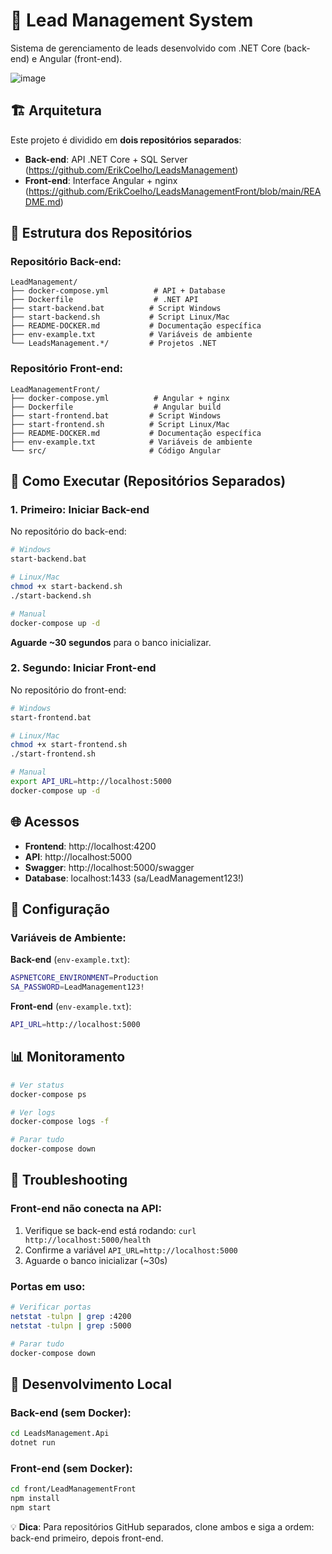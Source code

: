 # 🚀 Lead Management System

Sistema de gerenciamento de leads desenvolvido com .NET Core (back-end) e Angular (front-end).

![image](https://github.com/user-attachments/assets/4e40844c-063f-4331-a0a0-11f52604263c)


## 🏗️ Arquitetura

Este projeto é dividido em **dois repositórios separados**:

- **Back-end**: API .NET Core + SQL Server (https://github.com/ErikCoelho/LeadsManagement)
- **Front-end**: Interface Angular + nginx (https://github.com/ErikCoelho/LeadsManagementFront/blob/main/README.md)

## 📁 Estrutura dos Repositórios

### Repositório Back-end:
```
LeadManagement/
├── docker-compose.yml          # API + Database
├── Dockerfile                  # .NET API
├── start-backend.bat          # Script Windows
├── start-backend.sh           # Script Linux/Mac
├── README-DOCKER.md           # Documentação específica
├── env-example.txt            # Variáveis de ambiente
└── LeadsManagement.*/         # Projetos .NET
```

### Repositório Front-end:
```
LeadManagementFront/
├── docker-compose.yml          # Angular + nginx
├── Dockerfile                  # Angular build
├── start-frontend.bat         # Script Windows  
├── start-frontend.sh          # Script Linux/Mac
├── README-DOCKER.md           # Documentação específica
├── env-example.txt            # Variáveis de ambiente
└── src/                       # Código Angular
```

## 🚀 Como Executar (Repositórios Separados)

### 1. **Primeiro: Iniciar Back-end**

No repositório do back-end:
```bash
# Windows
start-backend.bat

# Linux/Mac
chmod +x start-backend.sh
./start-backend.sh

# Manual
docker-compose up -d
```

**Aguarde ~30 segundos** para o banco inicializar.

### 2. **Segundo: Iniciar Front-end**

No repositório do front-end:
```bash
# Windows  
start-frontend.bat

# Linux/Mac
chmod +x start-frontend.sh
./start-frontend.sh

# Manual
export API_URL=http://localhost:5000
docker-compose up -d
```

## 🌐 Acessos

- **Frontend**: http://localhost:4200
- **API**: http://localhost:5000
- **Swagger**: http://localhost:5000/swagger
- **Database**: localhost:1433 (sa/LeadManagement123!)

## 🔧 Configuração

### Variáveis de Ambiente:

**Back-end** (`env-example.txt`):
```bash
ASPNETCORE_ENVIRONMENT=Production
SA_PASSWORD=LeadManagement123!
```

**Front-end** (`env-example.txt`):
```bash
API_URL=http://localhost:5000
```

## 📊 Monitoramento

```bash
# Ver status
docker-compose ps

# Ver logs
docker-compose logs -f

# Parar tudo
docker-compose down
```

## 🐛 Troubleshooting

### Front-end não conecta na API:
1. Verifique se back-end está rodando: `curl http://localhost:5000/health`
2. Confirme a variável `API_URL=http://localhost:5000`
3. Aguarde o banco inicializar (~30s)

### Portas em uso:
```bash
# Verificar portas
netstat -tulpn | grep :4200
netstat -tulpn | grep :5000

# Parar tudo
docker-compose down
```

## 🔄 Desenvolvimento Local

### Back-end (sem Docker):
```bash
cd LeadsManagement.Api
dotnet run
```

### Front-end (sem Docker):
```bash
cd front/LeadManagementFront  
npm install
npm start
```

💡 **Dica**: Para repositórios GitHub separados, clone ambos e siga a ordem: back-end primeiro, depois front-end. 
